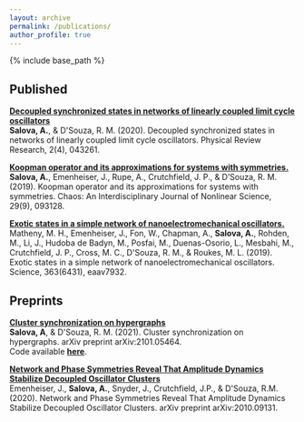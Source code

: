 ```yaml
---
layout: archive
permalink: /publications/
author_profile: true
---
```


{% include base_path %}

## **Published**

[**Decoupled synchronized states in networks of linearly coupled limit cycle oscillators**](https://journals.aps.org/prresearch/abstract/10.1103/PhysRevResearch.2.043261)<br>
**Salova, A.**, & D'Souza, R. M. (2020). Decoupled synchronized states in networks of linearly
coupled limit cycle oscillators. Physical Review Research, 2(4), 043261.

[**Koopman operator and its approximations for systems with symmetries.**](https://aip.scitation.org/doi/full/10.1063/1.5099091)<br>
**Salova, A.**, Emenheiser, J., Rupe, A., Crutchfield, J. P., & D’Souza, R. M. (2019). Koopman operator and its approximations for systems with symmetries. Chaos: An Interdisciplinary Journal of Nonlinear Science, 29(9), 093128.

[**Exotic states in a simple network of nanoelectromechanical oscillators.**](https://science.sciencemag.org/content/363/6431/eaav7932)<br>
Matheny, M. H., Emenheiser, J., Fon, W., Chapman, A., **Salova, A.**, Rohden, M., Li, J., Hudoba de Badyn, M., Posfai, M., Duenas-Osorio, L., Mesbahi, M., Crutchfield, J. P., Cross, M. C., D'Souza, R. M., & Roukes, M. L. (2019). Exotic states in a simple network of nanoelectromechanical oscillators. Science, 363(6431), eaav7932.

## **Preprints**

[**Cluster synchronization on hypergraphs**](https://arxiv.org/abs/2101.05464)<br>
**Salova, A**, & D'Souza, R. M. (2021). Cluster synchronization on hypergraphs. arXiv preprint arXiv:2101.05464. \
Code available [**here**](https://github.com/asalova/hypergraph-cluster-sync).

[**Network and Phase Symmetries Reveal That Amplitude Dynamics Stabilize Decoupled Oscillator Clusters**](https://arxiv.org/abs/2010.09131)<br>
Emenheiser, J., **Salova, A.**, Snyder, J., Crutchfield, J.P., & D'Souza, R.M. (2020). Network and Phase Symmetries Reveal That Amplitude Dynamics Stabilize Decoupled Oscillator Clusters. arXiv preprint arXiv:2010.09131.